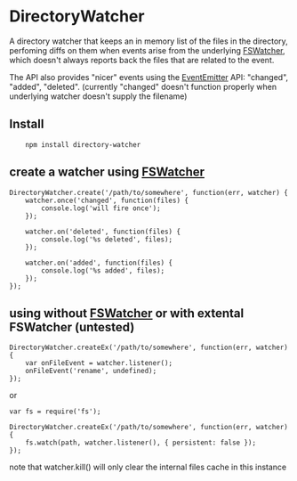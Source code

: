 DirectoryWatcher
================

A directory watcher that keeps an in memory list of the files in the directory, perfoming diffs on them when events arise from the underlying 
[FSWatcher](http://nodejs.org/api/fs.html#fs_class_fs_fswatcher), which doesn't always reports back the files that are related to the event.

The API also provides "nicer" events using the [EventEmitter](http://nodejs.org/api/events.html#events_class_events_eventemitter) API: "changed", "added", "deleted". (currently "changed" doesn't function properly when underlying watcher doesn't
supply the filename)

Install
-------------------------
```
	npm install directory-watcher
```

create a watcher using [FSWatcher](http://nodejs.org/api/fs.html#fs_class_fs_fswatcher)
---------------------------------------------------------------------------------------

```
DirectoryWatcher.create('/path/to/somewhere', function(err, watcher) {
	watcher.once('changed', function(files) {
		console.log('will fire once');		
	});

	watcher.on('deleted', function(files) {
		console.log('%s deleted', files);
	});

	watcher.on('added', function(files) {
		console.log('%s added', files);
	});
});

```

using without [FSWatcher](http://nodejs.org/api/fs.html#fs_class_fs_fswatcher) or with extental FSWatcher (untested)
-------------------------------------

```
DirectoryWatcher.createEx('/path/to/somewhere', function(err, watcher) {
	var onFileEvent = watcher.listener();
	onFileEvent('rename', undefined);
});

```

or

```
var fs = require('fs');

DirectoryWatcher.createEx('/path/to/somewhere', function(err, watcher) {
	fs.watch(path, watcher.listener(), { persistent: false });
});

```
note that watcher.kill() will only clear the internal files cache in this instance